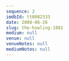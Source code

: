 ```yaml
---
sequence: 2
imdbId: tt0082533
date: 2008-06-26
slug: the-howling-1981
medium: null
venue: null
venueNotes: null
mediumNotes: null
---
```


